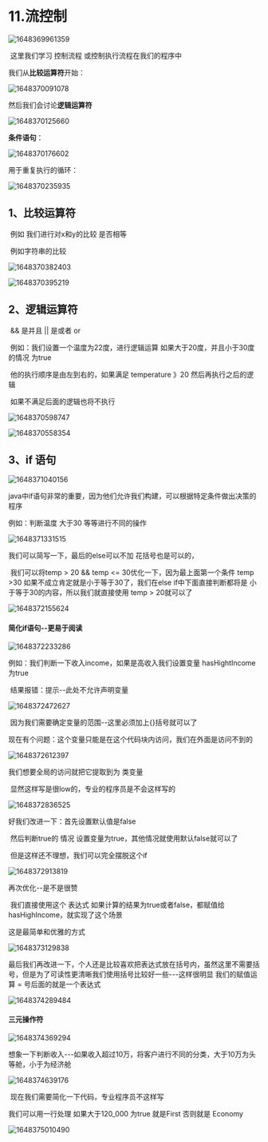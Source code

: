 # 11.流控制

![1648369961359](../../../../../.vuepress/public/images/1648369961359.png)



​	这里我们学习 控制流程 或控制执行流程在我们的程序中



我们从**比较运算符**开始：

![1648370091078](../../../../../.vuepress/public/images/1648370091078.png)



然后我们会讨论**逻辑运算符**

![1648370125660](../../../../../.vuepress/public/images/1648370125660.png)



**条件语句**：

![1648370176602](../../../../../.vuepress/public/images/1648370176602.png)





用于重复执行的循环：

![1648370235935](../../../../../.vuepress/public/images/1648370235935.png)







## 1、比较运算符

​		例如 我们进行对x和y的比较 是否相等

​	例如字符串的比较

![1648370382403](../../../../../.vuepress/public/images/1648370382403.png)

![1648370395219](../../../../../.vuepress/public/images/1648370395219.png)









## 2、逻辑运算符

​	&& 是并且   || 是或者 or

​	例如：我们设置一个温度为22度，进行逻辑运算 如果大于20度，并且小于30度的情况 为true

​	他的执行顺序是由左到右的，如果满足 temperature 》20 然后再执行之后的逻辑

​			如果不满足后面的逻辑也将不执行

![1648370598747](../../../../../.vuepress/public/images/1648370598747.png)

![1648370558354](../../../../../.vuepress/public/images/1648370558354.png)









## 3、if 语句

![1648371040156](../../../../../.vuepress/public/images/1648371040156.png)



java中if语句非常的重要，因为他们允许我们构建，可以根据特定条件做出决策的程序



例如：判断温度 大于30 等等进行不同的操作

![1648371331515](../../../../../.vuepress/public/images/1648371331515.png)



我们可以简写一下，最后的else可以不加 花括号也是可以的，

​		我们可以将temp > 20 && temp <= 30优化一下，因为最上面第一个条件 temp >30 如果不成立肯定就是小于等于30了，我们在else if中下面直接判断都将是 小于等于30的内容，所以我们就直接使用 temp > 20就可以了

![1648372155624](../../../../../.vuepress/public/images/1648372155624.png)









#### 简化if语句--更易于阅读

![1648372233286](../../../../../.vuepress/public/images/1648372233286.png)



例如：我们判断一下收入income，如果是高收入我们设置变量 hasHightIncome 为true

​	结果报错：提示--此处不允许声明变量

![1648372472627](../../../../../.vuepress/public/images/1648372472627.png)



​	因为我们需要确定变量的范围--这里必须加上{}括号就可以了

​		现在有个问题：这个变量只能是在这个代码块内访问，我们在外面是访问不到的

![1648372612397](../../../../../.vuepress/public/images/1648372612397.png)



我们想要全局的访问就把它提取到为 类变量

​		显然这样写是很low的，专业的程序员是不会这样写的

![1648372836525](../../../../../.vuepress/public/images/1648372836525.png)



好我们改进一下：首先设置默认值是false

​			然后判断true的 情况 设置变量为true，其他情况就使用默认false就可以了

​			但是这样还不理想，我们可以完全摆脱这个if

![1648372913819](../../../../../.vuepress/public/images/1648372913819.png)



再次优化--是不是很赞

​		我们直接使用这个 表达式 如果计算的结果为true或者false，都赋值给hasHighIncome，就实现了这个场景

这是最简单和优雅的方式

![1648373129838](../../../../../.vuepress/public/images/1648373129838.png)



最后我们再改进一下，个人还是比较喜欢把表达式放在括号内，虽然这里不需要括号，但是为了可读性更清晰我们使用括号比较好一些---这样很明显 我们的赋值运算 = 号后面的就是一个表达式

![1648374289484](../../../../../.vuepress/public/images/1648374289484.png)









#### 三元操作符

![1648374369294](../../../../../.vuepress/public/images/1648374369294.png)



​	想象一下判断收入---如果收入超过10万，将客户进行不同的分类，大于10万为头等舱，小于为经济舱

![1648374639176](../../../../../.vuepress/public/images/1648374639176.png)



​	现在我们需要简化一下代码，专业程序员不这样写

我们可以用一行处理 如果大于120_000 为true 就是First 否则就是 Economy

![1648375010490](../../../../../.vuepress/public/images/1648375010490.png)















































































































































